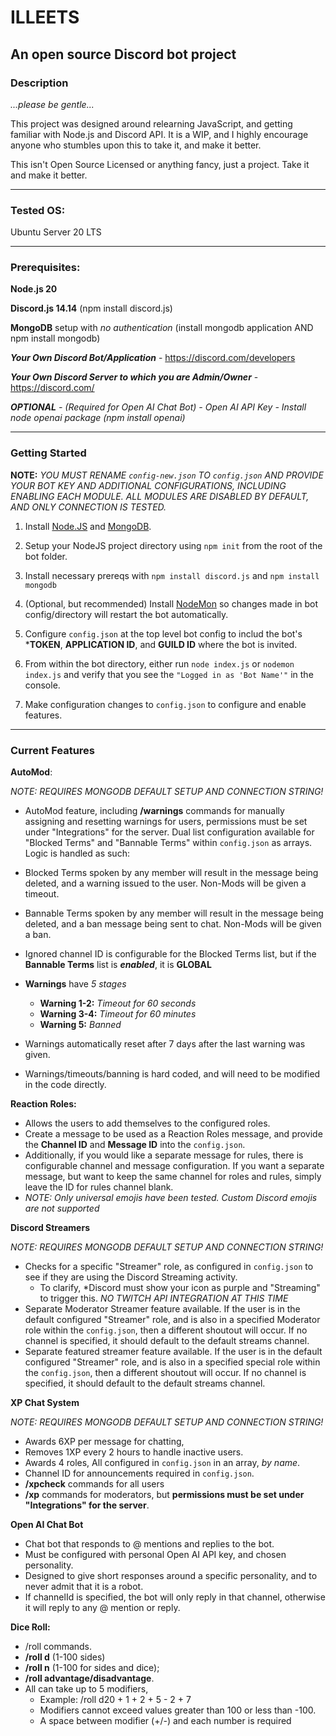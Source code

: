 # ILLEETS
## An open source Discord bot project
### Description
*...please be gentle...*

This project was designed around relearning JavaScript, and getting familiar with Node.js and 
Discord API. It is a WIP, and I highly encourage anyone who stumbles upon this to take it,
and make it better.

This isn't Open Source Licensed or anything fancy, just a project.  Take it and make it better.

---------------------------------------------------------------------------------------------------

### Tested OS:
Ubuntu Server 20 LTS

---------------------------------------------------------------------------------------------------

### Prerequisites:

**Node.js 20**

**Discord.js 14.14** (npm install discord.js)

**MongoDB** setup with *no authentication* (install mongodb application AND npm install mongodb)

***Your Own Discord Bot/Application*** - https://discord.com/developers

***Your Own Discord Server to which you are Admin/Owner*** - https://discord.com/

***OPTIONAL** - (Required for Open AI Chat Bot)* 
*- Open AI API Key*
*- Install node openai package (npm install openai)*

------------------------------------------------------------------------------------------------------

### Getting Started

__**NOTE:**__ *YOU MUST RENAME `config-new.json` TO `config.json` AND PROVIDE YOUR BOT KEY AND ADDITIONAL CONFIGURATIONS, INCLUDING ENABLING EACH MODULE.  ALL MODULES ARE DISABLED BY DEFAULT, AND ONLY CONNECTION IS TESTED.*

1. Install [Node.JS](https://nodejs.org/en/learn/getting-started/how-to-install-nodejs) and [MongoDB](https://www.mongodb.com/docs/manual/installation/).  

2. Setup your NodeJS project directory using `npm init` from the root of the bot folder.

3. Install necessary prereqs with `npm install discord.js` and `npm install mongodb`

4. (Optional, but recommended) Install [NodeMon](https://www.npmjs.com/package/nodemon) so changes made in bot config/directory will restart the bot automatically.

5. Configure `config.json` at the top level bot config to includ the bot's ***TOKEN**, **APPLICATION ID**, and **GUILD ID** where the bot is invited.

6. From within the bot directory, either run `node index.js` or `nodemon index.js` and verify that you see the `"Logged in as 'Bot Name'"` in the console.

7. Make configuration changes to `config.json` to configure and enable features.

------------------------------------------------------------------------------------------------------

### Current Features

**AutoMod**: 

*NOTE: REQUIRES MONGODB DEFAULT SETUP AND CONNECTION STRING!*

- AutoMod feature, including **/warnings** commands for manually assigning and resetting warnings for users, permissions must be set under "Integrations" for the server. Dual list configuration available for "Blocked Terms" and "Bannable Terms" within `config.json` as arrays.  Logic is handled as such:

- Blocked Terms spoken by any member will result in the message being deleted, and a warning issued to the user.  Non-Mods will be given a timeout.

- Bannable Terms spoken by any member will result in the message being deleted, and a ban message being sent to chat.  Non-Mods will be given a ban.

- Ignored channel ID is configurable for the Blocked Terms list, but if the **Bannable Terms** list is ***enabled***, it is **GLOBAL**

- **Warnings** have *5 stages*
  - **Warning 1-2:** *Timeout for 60 seconds*
  - **Warning 3-4:** *Timeout for 60 minutes*
  - **Warning 5:** *Banned*

- Warnings automatically reset after 7 days after the last warning was given.

- Warnings/timeouts/banning is hard coded, and will need to be modified in the code directly.



**Reaction Roles:**  

- Allows the users to add themselves to the configured roles. 
- Create a message to be used as a Reaction Roles message, and provide the **Channel ID** and **Message ID** into the 
`config.json`.
- Additionally, if you would like a separate message for rules, there is configurable channel and message configuration.  If you want a separate message, but want to keep the same channel for roles and rules, simply leave the ID for rules channel blank.
- *NOTE: Only universal emojis have been tested.  Custom Discord emojis are not supported*



**Discord Streamers** 

*NOTE: REQUIRES MONGODB DEFAULT SETUP AND CONNECTION STRING!*

- Checks for a specific "Streamer" role, as configured in `config.json` to see if they are using the Discord Streaming activity.
  - To clarify, *Discord must show your icon as purple and "Streaming" to trigger this.  *NO TWITCH API INTEGRATION AT THIS TIME*
- Separate Moderator Streamer feature available.  If the user is in the default configured "Streamer" role, and is also in a specified Moderator role within the `config.json`, then a different shoutout will occur.  If no channel is specified, it should default to the default streams channel.
- Separate featured streamer feature available. If the user is in the default configured "Streamer" role, and is also in a specified special role within the `config.json`, then a different shoutout will occur. If no channel is specified, it should default to the default streams channel.



**XP Chat System** 

*NOTE: REQUIRES MONGODB DEFAULT SETUP AND CONNECTION STRING!*

- Awards 6XP per message for chatting, 
- Removes 1XP every 2 hours to handle inactive users. 
- Awards 4 roles, All configured in `config.json` in an array, *by name*.  
- Channel ID for announcements required in `config.json`.
- **/xpcheck** commands for all users 
- **/xp** commands for moderators, but **permissions must be set under "Integrations" for the server**.



**Open AI Chat Bot** 

- Chat bot that responds to @ mentions and replies to the bot. 
- Must be configured with personal Open AI API key, and chosen personality.  
- Designed to give short responses around a specific personality, and to never admit that it is a robot.
- If channelId is specified, the bot will only reply in that channel, otherwise it will reply to any @ mention or reply.



**Dice Roll:** 

- /roll commands.  
- **/roll d** (1-100 sides) 
- **/roll n** (1-100 for sides and dice); 
- **/roll advantage/disadvantage**.  
- All can take up to 5 modifiers, 
  - Example: /roll d20 + 1 + 2 + 5 - 2 + 7 
  - Modifiers cannot exceed values greater than 100 or less than -100.
  - A space between modifier (+/-) and each number is required
